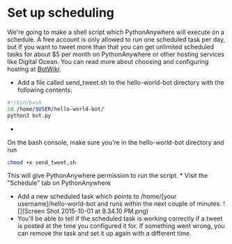 # Set up scheduling
We're going to make a shell script which PythonAnywhere will execute on a schedule. A free account is only allowed to run one scheduled task per day, but if you want to tweet more than that you can get unlimited scheduled tasks for about $5 per month on PythonAnywhere or other hosting services like Digital Ocean. You can read more about choosing and configuring hosting at [BotWiki](https://botwiki.org/tutorials/).

* Add a file called send_tweet.sh to the hello-world-bot directory with the following contents:
```sh
#!/bin/bash
cd /home/$USER/hello-world-bot/
python3 bot.py
```
* 
On the bash console, make sure you're in the hello-world-bot directory and run 
```sh
chmod +x send_tweet.sh
```
This will give PythonAnywhere permission to run the script.
* 
Visit the "Schedule" tab on PythonAnywhere
* Add a new scheduled task which points to /home/[your username]/hello-world-bot and runs within the next couple of minutes. ![](Screen Shot 2015-10-01 at 9.34.10 PM.png)
* You'll be able to tell if the scheduled task is working correctly if a tweet is posted at the time you configured it for. If something went wrong, you can remove the task and set it up again with a different time.
